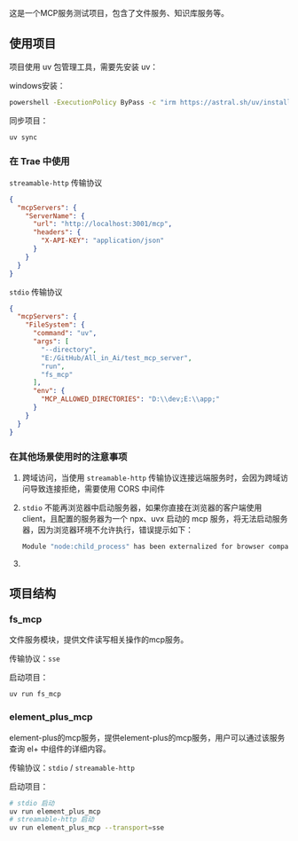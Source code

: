 这是一个MCP服务测试项目，包含了文件服务、知识库服务等。



## 使用项目

项目使用 uv 包管理工具，需要先安装 uv：

windows安装：

```bash
powershell -ExecutionPolicy ByPass -c "irm https://astral.sh/uv/install.ps1 | iex"
```

同步项目：

```bash
uv sync
```



### 在 Trae 中使用

`streamable-http` 传输协议

```json
{
  "mcpServers": {
    "ServerName": {
      "url": "http://localhost:3001/mcp",
      "headers": {
        "X-API-KEY": "application/json"
      }
    }
  }
}
```

`stdio` 传输协议

```json
{
  "mcpServers": {
    "FileSystem": {
      "command": "uv",
      "args": [
        "--directory",
        "E:/GitHub/All_in_Ai/test_mcp_server",
        "run",
        "fs_mcp"
      ],
      "env": {
        "MCP_ALLOWED_DIRECTORIES": "D:\\dev;E:\\app;"
      }
    }
  }
}
```



### 在其他场景使用时的注意事项

1. 跨域访问，当使用 `streamable-http` 传输协议连接远端服务时，会因为跨域访问导致连接拒绝，需要使用 CORS 中间件

2. `stdio` 不能再浏览器中启动服务器，如果你直接在浏览器的客户端使用 client，且配置的服务器为一个 npx、uvx 启动的 mcp 服务，将无法启动服务器，因为浏览器环境不允许执行，错误提示如下：

   ```bash
   Module "node:child_process" has been externalized for browser compatibility. Cannot access "node:child_process.spawn" in client code. See https://vite.dev/guide/troubleshooting.html#module-externalized-for-browser-compatibility for more details.
   ```

3. 

## 项目结构

### fs_mcp

文件服务模块，提供文件读写相关操作的mcp服务。

传输协议：`sse`

启动项目：

```bash
uv run fs_mcp
```

### element_plus_mcp

element-plus的mcp服务，提供element-plus的mcp服务，用户可以通过该服务查询 el+ 中组件的详细内容。

传输协议：`stdio` / `streamable-http`

启动项目：

```bash
# stdio 启动
uv run element_plus_mcp
# streamable-http 启动
uv run element_plus_mcp --transport=sse
```



